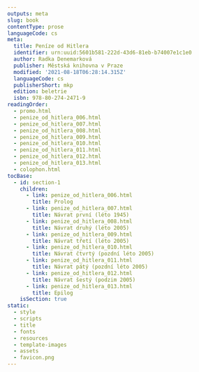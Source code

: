 ```yaml
---
outputs: meta
slug: book
contentType: prose
languageCode: cs
meta:
  title: Peníze od Hitlera
  identifier: urn:uuid:5601b581-222d-43d6-81eb-b74007e1c1e0
  author: Radka Denemarková
  publisher: Městská knihovna v Praze
  modified: '2021-08-18T06:28:14.315Z'
  languageCode: cs
  publisherShort: mkp
  edition: beletrie
  isbn: 978-80-274-2471-9
readingOrder:
  - promo.html
  - penize_od_hitlera_006.html
  - penize_od_hitlera_007.html
  - penize_od_hitlera_008.html
  - penize_od_hitlera_009.html
  - penize_od_hitlera_010.html
  - penize_od_hitlera_011.html
  - penize_od_hitlera_012.html
  - penize_od_hitlera_013.html
  - colophon.html
tocBase:
  - id: section-1
    children:
      - link: penize_od_hitlera_006.html
        title: Prolog
      - link: penize_od_hitlera_007.html
        title: Návrat první (léto 1945)
      - link: penize_od_hitlera_008.html
        title: Návrat druhý (léto 2005)
      - link: penize_od_hitlera_009.html
        title: Návrat třetí (léto 2005)
      - link: penize_od_hitlera_010.html
        title: Návrat čtvrtý (pozdní léto 2005)
      - link: penize_od_hitlera_011.html
        title: Návrat pátý (pozdní léto 2005)
      - link: penize_od_hitlera_012.html
        title: Návrat šestý (podzim 2005)
      - link: penize_od_hitlera_013.html
        title: Epilog
    isSection: true
static:
  - style
  - scripts
  - title
  - fonts
  - resources
  - template-images
  - assets
  - favicon.png
---
```

